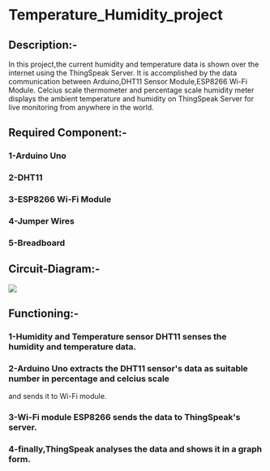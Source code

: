# Temperature_Humidity_project

## Description:-
In this project,the current humidity and temperature data is shown over the internet using the ThingSpeak Server.
It is accomplished by the data communication between Arduino,DHT11 Sensor Module,ESP8266 Wi-Fi Module.
Celcius scale thermometer and percentage scale humidity meter displays the ambient temperature and humidity
on ThingSpeak Server for live monitoring from anywhere in the world.

## Required Component:-
### 1-Arduino Uno
### 2-DHT11
### 3-ESP8266 Wi-Fi Module
### 4-Jumper Wires
### 5-Breadboard

## Circuit-Diagram:-
<img src="C:\Users\pcm1\Pictures\Screenshots">






## Functioning:-
### 1-Humidity and Temperature sensor DHT11 senses the humidity and temperature data.
### 2-Arduino Uno extracts the DHT11 sensor's data as suitable number in percentage and celcius scale
and sends it to Wi-Fi module.
### 3-Wi-Fi module ESP8266 sends the data to ThingSpeak's server.
### 4-finally,ThingSpeak analyses the data and shows it in a graph form.






